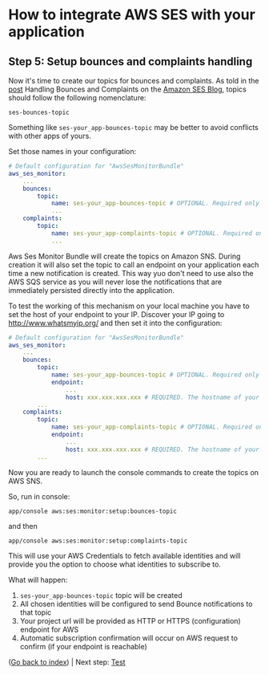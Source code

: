 How to integrate AWS SES with your application
==============================================

Step 5: Setup bounces and complaints handling
---------------------------------------------

Now it's time to create our topics for bounces and complaints. As told in the [post](http://sesblog.amazon.com/post/TxJE1JNZ6T9JXK/-Handling-span-class-matches-Bounces-span-and-Complaints.pdf)
Handling Bounces and Complaints on the [Amazon SES Blog](http://sesblog.amazon.com/), topics should follow the following nomenclature:

    ses-bounces-topic

Something like `ses-your_app-bounces-topic` may be better to avoid conflicts with other apps of yours.

Set those names in your configuration:

```yaml
# Default configuration for "AwsSesMonitorBundle"
aws_ses_monitor:
    ...
    bounces:
        topic:
            name: ses-your_app-bounces-topic # OPTIONAL. Required only to use the configuration commands. 
            ...
    complaints:
        topic:
            name: ses-your_app-complaints-topic # OPTIONAL. Required only to use the configuration commands.
            ...
```

Aws Ses Monitor Bundle will create the topics on Amazon SNS. During creation it will also set the topic to call an endpoint on your application each time a new notification is created.
This way yuo don't need to use also the AWS SQS service as you will never lose the notifications that are immediately persisted directly into the application.

To test the working of this mechanism on your local machine you have to set the host of your endpoint to your IP.
Discover your IP going to http://www.whatsmyip.org/ and then set it into the configuration:

```yaml
# Default configuration for "AwsSesMonitorBundle"
aws_ses_monitor:
    ...
    bounces:
        topic:
            name: ses-your_app-bounces-topic # OPTIONAL. Required only to use the configuration commands. 
            endpoint:
                ...
                host: xxx.xxx.xxx.xxx # REQUIRED. The hostname of your project when in production.
        ...
    complaints:
        topic:
            name: ses-your_app-complaints-topic # OPTIONAL. Required only to use the configuration commands.
            endpoint:
                ...
                host: xxx.xxx.xxx.xxx # REQUIRED. The hostname of your project when in production.
        ...
```

Now you are ready to launch the console commands to create the topics on AWS SNS.

So, run in console:
```
app/console aws:ses:monitor:setup:bounces-topic
```

and then

```
app/console aws:ses:monitor:setup:complaints-topic
```

This will use your AWS Credentials to fetch available identities and will provide you the option to choose what identities to subscribe to.

What will happen:

1. `ses-your_app-bounces-topic` topic will be created
2. All chosen identities will be configured to send Bounce notifications to that topic
3. Your project url will be provided as HTTP or HTTPS (configuration) endpoint for AWS
4. Automatic subscription confirmation will occur on AWS request to confirm (if your endpoint is reachable)

([Go back to index](Index.md)) | Next step: [Test](Test.md)
